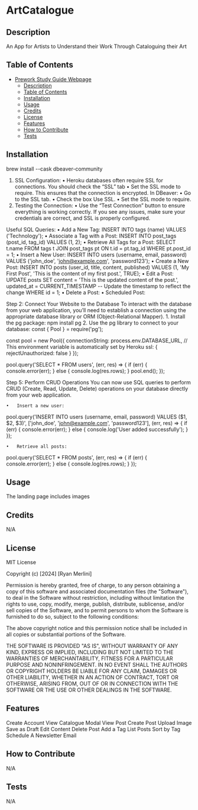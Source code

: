 # ArtCatalogue

## Description

An App for Artists to Understand their Work Through Cataloguing their Art

## Table of Contents

- [Prework Study Guide Webpage](#prework-study-guide-webpage)
  - [Description](#description)
  - [Table of Contents](#table-of-contents)
  - [Installation](#installation)
  - [Usage](#usage)
  - [Credits](#credits)
  - [License](#license)
  - [Features](#features)
  - [How to Contribute](#how-to-contribute)
  - [Tests](#tests)

## Installation
<!-- Follow Heroku guide to create a backend app -->

<!-- Link your heroku app to your github repo -->

<!-- Follow Add-on guide to create a Postgresql database in Heroku -->

<!-- Use DBeaver to create SQL tables -->
brew install --cask dbeaver-community

1.	SSL Configuration:
	•	Heroku databases often require SSL for connections. You should check the “SSL” tab
	•	Set the SSL mode to require. This ensures that the connection is encrypted.
In DBeaver:
	•	Go to the SSL tab.
	•	Check the box Use SSL.
	•	Set the SSL mode to require.
 2.	Testing the Connection:
	•	Use the “Test Connection” button to ensure everything is working correctly. If you see any issues, make sure your credentials are correct, and SSL is properly configured.

Useful SQL Queries:
	•	Add a New Tag:
     INSERT INTO tags (name) VALUES ('Technology');
 	•	Associate a Tag with a Post:
      INSERT INTO post_tags (post_id, tag_id) VALUES (1, 2);
  •	Retrieve All Tags for a Post:
      SELECT t.name FROM tags t
      JOIN post_tags pt ON t.id = pt.tag_id
      WHERE pt.post_id = 1;
  •	Insert a New User:
      INSERT INTO users (username, email, password) VALUES ('john_doe', 'john@example.com', 'password123');
  •	Create a New Post:
       INSERT INTO posts (user_id, title, content, published) VALUES (1, 'My First Post', 'This is the content of my first post.', TRUE);
  •	Edit a Post:
       UPDATE posts
       SET content = 'This is the updated content of the post.', 
       updated_at = CURRENT_TIMESTAMP  -- Update the timestamp to reflect the change
       WHERE id = 1;
  •	Delete a Post:
  •	Scheduled Post:


  Step 2: Connect Your Website to the Database
  To interact with the database from your web application, you’ll need to establish a connection using the appropriate database library or ORM (Object-Relational Mapper).
  	1.	Install the pg package:
   npm install pg
   	2.	Use the pg library to connect to your database:
    const { Pool } = require('pg');

const pool = new Pool({
  connectionString: process.env.DATABASE_URL, // This environment variable is automatically set by Heroku
  ssl: {
    rejectUnauthorized: false
  }
});

pool.query('SELECT * FROM users', (err, res) => {
  if (err) {
    console.error(err);
  } else {
    console.log(res.rows);
  }
  pool.end();
});

Step 5: Perform CRUD Operations
You can now use SQL queries to perform CRUD (Create, Read, Update, Delete) operations on your database directly from your web application.

	•	Insert a new user:
pool.query('INSERT INTO users (username, email, password) VALUES ($1, $2, $3)', ['john_doe', 'john@example.com', 'password123'], (err, res) => {
  if (err) {
    console.error(err);
  } else {
    console.log('User added successfully');
  }
});

	•	Retrieve all posts:
 pool.query('SELECT * FROM posts', (err, res) => {
  if (err) {
    console.error(err);
  } else {
    console.log(res.rows);
  }
});
 
## Usage

The landing page includes images 


## Credits

N/A

## License

MIT License

Copyright (c) [2024] [Ryan Merlini]

Permission is hereby granted, free of charge, to any person obtaining a copy
of this software and associated documentation files (the "Software"), to deal
in the Software without restriction, including without limitation the rights
to use, copy, modify, merge, publish, distribute, sublicense, and/or sell
copies of the Software, and to permit persons to whom the Software is
furnished to do so, subject to the following conditions:

The above copyright notice and this permission notice shall be included in all
copies or substantial portions of the Software.

THE SOFTWARE IS PROVIDED "AS IS", WITHOUT WARRANTY OF ANY KIND, EXPRESS OR
IMPLIED, INCLUDING BUT NOT LIMITED TO THE WARRANTIES OF MERCHANTABILITY,
FITNESS FOR A PARTICULAR PURPOSE AND NONINFRINGEMENT. IN NO EVENT SHALL THE
AUTHORS OR COPYRIGHT HOLDERS BE LIABLE FOR ANY CLAIM, DAMAGES OR OTHER
LIABILITY, WHETHER IN AN ACTION OF CONTRACT, TORT OR OTHERWISE, ARISING FROM,
OUT OF OR IN CONNECTION WITH THE SOFTWARE OR THE USE OR OTHER DEALINGS IN THE
SOFTWARE.

## Features
Create Account
View Catalogue
Modal View Post
Create Post
  Upload Image
  Save as Draft
  Edit Content
  Delete Post
  Add a Tag
List Posts
  Sort by Tag
Schedule A Newsletter Email

## How to Contribute

N/A

## Tests

N/A
